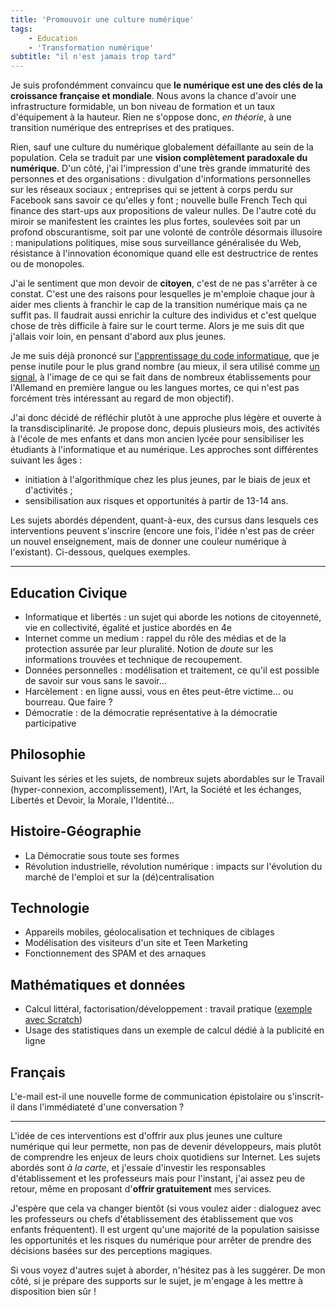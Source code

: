 ```yaml
---
title: 'Promouvoir une culture numérique'
tags:
    - Education
    - 'Transformation numérique'
subtitle: "il n'est jamais trop tard"
---
```


Je suis profondémment convaincu que **le numérique est une des clés de la
croissance française et mondiale**. Nous avons la chance d'avoir une
infrastructure formidable, un bon niveau de formation et un taux d'équipement à
la hauteur. Rien ne s'oppose donc, _en théorie_, à une transition numérique des
entreprises et des pratiques.

<!-- more -->

Rien, sauf une culture du numérique globalement défaillante au sein de la
population. Cela se traduit par une **vision complètement paradoxale du
numérique**. D'un côté, j'ai l'impression d'une très grande immaturité des
personnes et des organisations : divulgation d'informations personnelles sur les
réseaux sociaux ; entreprises qui se jettent à corps perdu sur Facebook sans
savoir ce qu'elles y font ; nouvelle bulle French Tech qui finance des start-ups
aux propositions de valeur nulles. De l'autre coté du miroir se manifestent les
craintes les plus fortes, soulevées soit par un profond obscurantisme, soit par
une volonté de contrôle désormais illusoire : manipulations politiques, mise
sous surveillance généralisée du Web, résistance à l'innovation économique quand
elle est destructrice de rentes ou de monopoles.

J'ai le sentiment que mon devoir de **citoyen**, c'est de ne pas s'arrêter à ce
constat. C'est une des raisons pour lesquelles je m'emploie chaque jour à aider
mes clients à franchir le cap de la transition numérique mais ça ne suffit pas.
Il faudrait aussi enrichir la culture des individus et c'est quelque chose de
très difficile à faire sur le court terme. Alors je me suis dit que j'allais
voir loin, en pensant d'abord aux plus jeunes.

Je me suis déjà prononcé sur
[l'apprentissage du code informatique](/2014/06/le-code-a-change/), que je pense
inutile pour le plus grand nombre (au mieux, il sera utilisé comme
[un signal](<https://fr.wikipedia.org/wiki/Signal_(%C3%A9conomie)>), à l'image
de ce qui se fait dans de nombreux établissements pour l'Allemand en première
langue ou les langues mortes, ce qui n'est pas forcément très intéressant au
regard de mon objectif).

J'ai donc décidé de réfléchir plutôt à une approche plus légère et ouverte à la
transdisciplinarité. Je propose donc, depuis plusieurs mois, des activités à
l'école de mes enfants et dans mon ancien lycée pour sensibiliser les étudiants
à l'informatique et au numérique. Les approches sont différentes suivant les
âges :

-   initiation à l'algorithmique chez les plus jeunes, par le biais de jeux et
    d'activités ;
-   sensibilisation aux risques et opportunités à partir de 13-14 ans.

Les sujets abordés dépendent, quant-à-eux, des cursus dans lesquels ces
interventions peuvent s'inscrire (encore une fois, l'idée n'est pas de créer un
nouvel enseignement, mais de donner une couleur numérique à l'existant).
Ci-dessous, quelques exemples.

---

## Education Civique

-   Informatique et libertés : un sujet qui aborde les notions de citoyenneté,
    vie en collectivité, égalité et justice abordés en 4e
-   Internet comme un medium : rappel du rôle des médias et de la protection
    assurée par leur pluralité. Notion de _doute_ sur les informations trouvées
    et technique de recoupement.
-   Données personnelles : modélisation et traitement, ce qu'il est possible de
    savoir sur vous sans le savoir…
-   Harcèlement : en ligne aussi, vous en êtes peut-être victime… ou bourreau.
    Que faire ?
-   Démocratie : de la démocratie représentative à la démocratie participative

## Philosophie

Suivant les séries et les sujets, de nombreux sujets abordables sur le Travail
(hyper-connexion, accomplissement), l'Art, la Société et les échanges, Libertés
et Devoir, la Morale, l'Identité…

## Histoire-Géographie

-   La Démocratie sous toute ses formes
-   Révolution industrielle, révolution numérique : impacts sur l'évolution du
    marché de l'emploi et sur la (dé)centralisation

## Technologie

-   Appareils mobiles, géolocalisation et techniques de ciblages
-   Modélisation des visiteurs d'un site et Teen Marketing
-   Fonctionnement des SPAM et des arnaques

## Mathématiques et données

-   Calcul littéral, factorisation/développement : travail pratique
    ([exemple avec Scratch](https://youtu.be/FNBDtxOlgnw))
-   Usage des statistiques dans un exemple de calcul dédié à la publicité en
    ligne

## Français

L'e-mail est-il une nouvelle forme de communication épistolaire ou s'inscrit-il
dans l'immédiateté d'une conversation ?

---

L'idée de ces interventions est d'offrir aux plus jeunes une culture numérique
qui leur permette, non pas de devenir développeurs, mais plutôt de comprendre
les enjeux de leurs choix quotidiens sur Internet. Les sujets abordés sont _à la
carte_, et j'essaie d'investir les responsables d'établissement et les
professeurs mais pour l'instant, j'ai assez peu de retour, même en proposant
d'**offrir gratuitement** mes services.

J'espère que cela va changer bientôt (si vous voulez aider : dialoguez avec les
professeurs ou chefs d'établissement des établissement que vos enfants
fréquentent). Il est urgent qu'une majorité de la population saisisse les
opportunités et les risques du numérique pour arrêter de prendre des décisions
basées sur des perceptions magiques.

Si vous voyez d'autres sujet à aborder, n'hésitez pas à les suggérer. De mon
côté, si je prépare des supports sur le sujet, je m'engage à les mettre à
disposition bien sûr !
